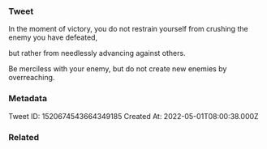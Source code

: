 ### Tweet
In the moment of victory, you do not restrain yourself from crushing the enemy you have defeated,

but rather from needlessly advancing against others.

Be merciless with your enemy, but do not create new enemies by overreaching.

### Metadata
Tweet ID: 1520674543664349185
Created At: 2022-05-01T08:00:38.000Z

### Related

